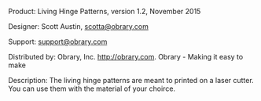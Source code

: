 Product: Living Hinge Patterns, version 1.2, November 2015

Designer: Scott Austin, scotta@obrary.com

Support:  support@obrary.com

Distributed by:  Obrary, Inc.  http://obrary.com.  Obrary - Making it easy to make

Description:
The living hinge patterns are meant to printed on a laser cutter.  You can use them with the material of your choirce.